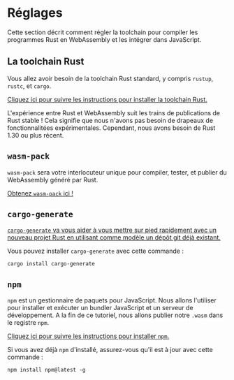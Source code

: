 <!--
# Setup
-->

# Réglages

<!--
This section describes how to set up the toolchain for compiling Rust programs
to WebAssembly and integrate them into JavaScript.
-->

Cette section décrit comment régler la toolchain pour compiler les programmes
Rust en WebAssembly et les intégrer dans JavaScript.

<!--
## The Rust Toolchain
-->

## La toolchain Rust

<!--
You will need the standard Rust toolchain, including `rustup`, `rustc`, and
`cargo`.
-->

Vous allez avoir besoin de la toolchain Rust standard, y compris `rustup`,
`rustc`, et `cargo`.

<!--
[Follow these instructions to install the Rust toolchain.][rust-install]
-->

[Cliquez ici pour suivre les instructions pour installer la toolchain
Rust.][rust-install]

<!--
The Rust and WebAssembly experience is riding the Rust release trains to stable!
That means we don't require any experimental feature flags. However, we do
require Rust 1.30 or newer.
-->

L'expérience entre Rust et WebAssembly suit les trains de publications de Rust
stable ! Cela signifie que nous n'avons pas besoin de drapeaux de
fonctionnalitées expérimentales. Cependant, nous avons besoin de Rust 1.30 ou
plus récent.

<!--
## `wasm-pack`
-->

## `wasm-pack`

<!--
`wasm-pack` is your one-stop shop for building, testing, and publishing
Rust-generated WebAssembly.
-->

`wasm-pack` sera votre interlocuteur unique pour compiler, tester, et publier du
WebAssembly généré par Rust.

<!--
[Get `wasm-pack` here!][wasm-pack-install]
-->

[Obtenez `wasm-pack` ici !][wasm-pack-install]

<!--
## `cargo-generate`
-->

## `cargo-generate`

<!--
[`cargo-generate` helps you get up and running quickly with a new Rust project
by leveraging a pre-existing git repository as a template.][cargo-generate]
-->

[`cargo-generate` va vous aider à vous mettre sur pied rapidement avec un
nouveau projet Rust en utilisant comme modèle un dépôt git déjà
existant.][cargo-generate]

<!--
Install `cargo-generate` with this command:
-->

Vous pouvez installer `cargo-generate` avec cette commande :

```
cargo install cargo-generate
```

<!--
## `npm`
-->

## `npm`

<!--
`npm` is a package manager for JavaScript. We will use it to install and run a
JavaScript bundler and development server. At the end of the tutorial, we will
publish our compiled `.wasm` to the `npm` registry.
-->

`npm` est un gestionnaire de paquets pour JavaScript. Nous allons l'utiliser
pour installer et exécuter un bundler JavaScript et un serveur de développement.
A la fin de ce tutoriel, nous allons publier notre `.wasm` dans le registre
`npm`.

<!--
[Follow these instructions to install `npm`.][npm-install]
-->

[Cliquez ici pour suivre les instructions pour installer `npm`.][npm-install]

<!--
If you already have `npm` installed, make sure it is up to date with this
command:
-->

Si vous avez déjà `npm` d'installé, assurez-vous qu'il est à jour avec cette
commande :

```
npm install npm@latest -g
```

[rust-install]: https://www.rust-lang.org/tools/install
[npm-install]: https://www.npmjs.com/get-npm
[wasm-pack]: https://github.com/rustwasm/wasm-pack
[cargo-generate]: https://github.com/ashleygwilliams/cargo-generate
[wasm-pack-install]: https://rustwasm.github.io/wasm-pack/installer/
